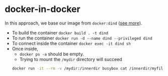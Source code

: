 # docker-in-docker
In this approach, we base our image from `docker:dind` ([see more](https://www.docker.com/blog/docker-can-now-run-within-docker/)).

- To build the container `docker build . -t dind`
- To run the container `docker run -d --name dind --privileged dind`
- To connect inside the container `docker exec -it dind sh`
- Once inside,
  - `docker ps -a` should be empty.
  - Trying to mount the `/mydir` directory will succeed 
  ```sh
  docker run -it --rm -v /mydir:/innerdir busybox cat /innerdir/myfile.txt
  ```
